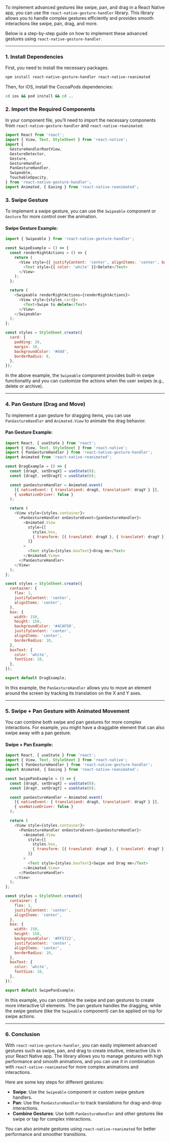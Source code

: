 To implement advanced gestures like swipe, pan, and drag in a React Native app, you can use the `react-native-gesture-handler` library. This library allows you to handle complex gestures efficiently and provides smooth interactions like swipe, pan, drag, and more.

Below is a step-by-step guide on how to implement these advanced gestures using `react-native-gesture-handler`.

---

### **1. Install Dependencies**

First, you need to install the necessary packages.

```bash
npm install react-native-gesture-handler react-native-reanimated
```

Then, for iOS, install the CocoaPods dependencies:

```bash
cd ios && pod install && cd ..
```

### **2. Import the Required Components**

In your component file, you’ll need to import the necessary components from `react-native-gesture-handler` and `react-native-reanimated`:

```javascript
import React from 'react';
import { View, Text, StyleSheet } from 'react-native';
import {
  GestureHandlerRootView,
  GestureDetector,
  Gesture,
  GestureHandler,
  PanGestureHandler,
  Swipeable,
  TouchableOpacity,
} from 'react-native-gesture-handler';
import Animated, { Easing } from 'react-native-reanimated';
```

### **3. Swipe Gesture**

To implement a swipe gesture, you can use the `Swipeable` component or `Gesture` for more control over the animation.

#### **Swipe Gesture Example:**

```javascript
import { Swipeable } from 'react-native-gesture-handler';

const SwipeExample = () => {
  const renderRightActions = () => {
    return (
      <View style={{ justifyContent: 'center', alignItems: 'center', backgroundColor: 'red', width: 75 }}>
        <Text style={{ color: 'white' }}>Delete</Text>
      </View>
    );
  };

  return (
    <Swipeable renderRightActions={renderRightActions}>
      <View style={styles.card}>
        <Text>Swipe to delete</Text>
      </View>
    </Swipeable>
  );
};

const styles = StyleSheet.create({
  card: {
    padding: 20,
    margin: 10,
    backgroundColor: '#ddd',
    borderRadius: 8,
  },
});
```

In the above example, the `Swipeable` component provides built-in swipe functionality and you can customize the actions when the user swipes (e.g., delete or archive).

---

### **4. Pan Gesture (Drag and Move)**

To implement a pan gesture for dragging items, you can use `PanGestureHandler` and `Animated.View` to animate the drag behavior.

#### **Pan Gesture Example:**

```javascript
import React, { useState } from 'react';
import { View, Text, StyleSheet } from 'react-native';
import { PanGestureHandler } from 'react-native-gesture-handler';
import Animated from 'react-native-reanimated';

const DragExample = () => {
  const [dragX, setDragX] = useState(0);
  const [dragY, setDragY] = useState(0);

  const panGestureHandler = Animated.event(
    [{ nativeEvent: { translationX: dragX, translationY: dragY } }],
    { useNativeDriver: false }
  );

  return (
    <View style={styles.container}>
      <PanGestureHandler onGestureEvent={panGestureHandler}>
        <Animated.View
          style={[
            styles.box,
            { transform: [{ translateX: dragX }, { translateY: dragY }] },
          ]}
        >
          <Text style={styles.boxText}>Drag me</Text>
        </Animated.View>
      </PanGestureHandler>
    </View>
  );
};

const styles = StyleSheet.create({
  container: {
    flex: 1,
    justifyContent: 'center',
    alignItems: 'center',
  },
  box: {
    width: 150,
    height: 150,
    backgroundColor: '#4CAF50',
    justifyContent: 'center',
    alignItems: 'center',
    borderRadius: 10,
  },
  boxText: {
    color: 'white',
    fontSize: 18,
  },
});

export default DragExample;
```

In this example, the `PanGestureHandler` allows you to move an element around the screen by tracking its translation on the X and Y axes.

---

### **5. Swipe + Pan Gesture with Animated Movement**

You can combine both swipe and pan gestures for more complex interactions. For example, you might have a draggable element that can also swipe away with a pan gesture.

#### **Swipe + Pan Example:**

```javascript
import React, { useState } from 'react';
import { View, Text, StyleSheet } from 'react-native';
import { PanGestureHandler } from 'react-native-gesture-handler';
import Animated, { Easing } from 'react-native-reanimated';

const SwipePanExample = () => {
  const [dragX, setDragX] = useState(0);
  const [dragY, setDragY] = useState(0);

  const panGestureHandler = Animated.event(
    [{ nativeEvent: { translationX: dragX, translationY: dragY } }],
    { useNativeDriver: false }
  );

  return (
    <View style={styles.container}>
      <PanGestureHandler onGestureEvent={panGestureHandler}>
        <Animated.View
          style={[
            styles.box,
            { transform: [{ translateX: dragX }, { translateY: dragY }] },
          ]}
        >
          <Text style={styles.boxText}>Swipe and Drag me</Text>
        </Animated.View>
      </PanGestureHandler>
    </View>
  );
};

const styles = StyleSheet.create({
  container: {
    flex: 1,
    justifyContent: 'center',
    alignItems: 'center',
  },
  box: {
    width: 150,
    height: 150,
    backgroundColor: '#FF5722',
    justifyContent: 'center',
    alignItems: 'center',
    borderRadius: 10,
  },
  boxText: {
    color: 'white',
    fontSize: 18,
  },
});

export default SwipePanExample;
```

In this example, you can combine the swipe and pan gestures to create more interactive UI elements. The pan gesture handles the dragging, while the swipe gesture (like the `Swipeable` component) can be applied on top for swipe actions.

---

### **6. Conclusion**

With `react-native-gesture-handler`, you can easily implement advanced gestures such as swipe, pan, and drag to create intuitive, interactive UIs in your React Native app. The library allows you to manage gestures with high performance and smooth animations, and you can use it in combination with `react-native-reanimated` for more complex animations and interactions.

Here are some key steps for different gestures:
- **Swipe**: Use the `Swipeable` component or custom swipe gesture handlers.
- **Pan**: Use the `PanGestureHandler` to track translations for drag-and-drop interactions.
- **Combine Gestures**: Use both `PanGestureHandler` and other gestures like swipe or tap for complex interactions.

You can also animate gestures using `react-native-reanimated` for better performance and smoother transitions.